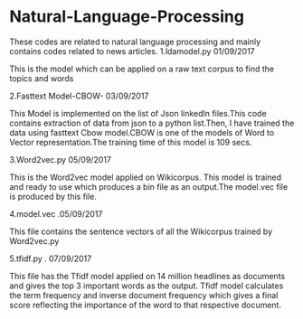 # Natural-Language-Processing
These codes are related to natural language processing and mainly contains codes related to news articles.
1.ldamodel.py 01/09/2017

This is the model which can be applied on a raw text corpus to find the topics and words

2.Fasttext Model-CBOW- 03/09/2017

This Model is implemented on the list of Json linkedIn files.This code contains extraction of data from json to a python list.Then, I have trained the data using fasttext Cbow model.CBOW is one of the models of Word to Vector representation.The training time of this model is 109 secs.


3.Word2vec.py 05/09/2017

This is the Word2vec model applied on Wikicorpus. This model is trained and ready to use which produces a bin file as an output.The model.vec file is produced by this file.

4.model.vec .05/09/2017

This file contains the sentence vectors of all the Wikicorpus trained by Word2vec.py

5.tfidf.py . 07/09/2017

This file has the Tfidf model applied on 14 million headlines as documents and gives the top 3 important words as the output. Tfidf model calculates the term frequency and inverse document frequency which gives a final score reflecting the importance of the word to that respective document.




